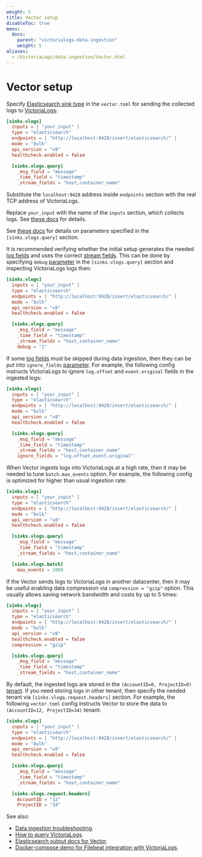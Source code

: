 ```yaml
---
weight: 5
title: Vector setup
disableToc: true
menu:
  docs:
    parent: "victorialogs-data-ingestion"
    weight: 5
aliases:
  - /VictoriaLogs/data-ingestion/Vector.html
---
```

# Vector setup

Specify [Elasticsearch sink type](https://vector.dev/docs/reference/configuration/sinks/elasticsearch/) in the `vector.toml`
for sending the collected logs to [VictoriaLogs](https://docs.victoriametrics.com/VictoriaLogs/):

```toml
[sinks.vlogs]
  inputs = [ "your_input" ]
  type = "elasticsearch"
  endpoints = [ "http://localhost:9428/insert/elasticsearch/" ]
  mode = "bulk"
  api_version = "v8"
  healthcheck.enabled = false

  [sinks.vlogs.query]
    _msg_field = "message"
    _time_field = "timestamp"
    _stream_fields = "host,container_name"
```

Substitute the `localhost:9428` address inside `endpoints` section with the real TCP address of VictoriaLogs.

Replace `your_input` with the name of the `inputs` section, which collects logs. See [these docs](https://vector.dev/docs/reference/configuration/sources/) for details.

See [these docs](https://docs.victoriametrics.com/VictoriaLogs/data-ingestion/#http-parameters) for details on parameters specified
in the `[sinks.vlogs.query]` section.

It is recommended verifying whether the initial setup generates the needed [log fields](https://docs.victoriametrics.com/VictoriaLogs/keyConcepts.html#data-model)
and uses the correct [stream fields](https://docs.victoriametrics.com/VictoriaLogs/keyConcepts.html#stream-fields).
This can be done by specifying `debug` [parameter](https://docs.victoriametrics.com/VictoriaLogs/data-ingestion/#http-parameters)
in the `[sinks.vlogs.query]` section and inspecting VictoriaLogs logs then:

```toml
[sinks.vlogs]
  inputs = [ "your_input" ]
  type = "elasticsearch"
  endpoints = [ "http://localhost:9428/insert/elasticsearch/" ]
  mode = "bulk"
  api_version = "v8"
  healthcheck.enabled = false

  [sinks.vlogs.query]
    _msg_field = "message"
    _time_field = "timestamp"
    _stream_fields = "host,container_name"
    debug = "1"
```

If some [log fields](https://docs.victoriametrics.com/VictoriaLogs/keyConcepts.html#data-model) must be skipped
during data ingestion, then they can be put into `ignore_fields` [parameter](https://docs.victoriametrics.com/VictoriaLogs/data-ingestion/#http-parameters).
For example, the following config instructs VictoriaLogs to ignore `log.offset` and `event.original` fields in the ingested logs:

```toml
[sinks.vlogs]
  inputs = [ "your_input" ]
  type = "elasticsearch"
  endpoints = [ "http://localhost:9428/insert/elasticsearch/" ]
  mode = "bulk"
  api_version = "v8"
  healthcheck.enabled = false

  [sinks.vlogs.query]
    _msg_field = "message"
    _time_field = "timestamp"
    _stream_fields = "host,container_name"
    ignore_fields = "log.offset,event.original"
```

When Vector ingests logs into VictoriaLogs at a high rate, then it may be needed to tune `batch.max_events` option.
For example, the following config is optimized for higher than usual ingestion rate:

```toml
[sinks.vlogs]
  inputs = [ "your_input" ]
  type = "elasticsearch"
  endpoints = [ "http://localhost:9428/insert/elasticsearch/" ]
  mode = "bulk"
  api_version = "v8"
  healthcheck.enabled = false

  [sinks.vlogs.query]
    _msg_field = "message"
    _time_field = "timestamp"
    _stream_fields = "host,container_name"

  [sinks.vlogs.batch]
    max_events = 1000
```

If the Vector sends logs to VictoriaLogs in another datacenter, then it may be useful enabling data compression via `compression = "gzip"` option.
This usually allows saving network bandwidth and costs by up to 5 times:

```toml
[sinks.vlogs]
  inputs = [ "your_input" ]
  type = "elasticsearch"
  endpoints = [ "http://localhost:9428/insert/elasticsearch/" ]
  mode = "bulk"
  api_version = "v8"
  healthcheck.enabled = false
  compression = "gzip"

  [sinks.vlogs.query]
    _msg_field = "message"
    _time_field = "timestamp"
    _stream_fields = "host,container_name"
```

By default, the ingested logs are stored in the `(AccountID=0, ProjectID=0)` [tenant](https://docs.victoriametrics.com/VictoriaLogs/keyConcepts.html#multitenancy).
If you need storing logs in other tenant, then specify the needed tenant via `[sinks.vlogq.request.headers]` section.
For example, the following `vector.toml` config instructs Vector to store the data to `(AccountID=12, ProjectID=34)` tenant:

```toml
[sinks.vlogs]
  inputs = [ "your_input" ]
  type = "elasticsearch"
  endpoints = [ "http://localhost:9428/insert/elasticsearch/" ]
  mode = "bulk"
  api_version = "v8"
  healthcheck.enabled = false

  [sinks.vlogs.query]
    _msg_field = "message"
    _time_field = "timestamp"
    _stream_fields = "host,container_name"

  [sinks.vlogs.request.headers]
    AccountID = "12"
    ProjectID = "34"
```

See also:

- [Data ingestion troubleshooting](https://docs.victoriametrics.com/VictoriaLogs/data-ingestion/#troubleshooting).
- [How to query VictoriaLogs](https://docs.victoriametrics.com/VictoriaLogs/querying/).
- [Elasticsearch output docs for Vector](https://vector.dev/docs/reference/configuration/sinks/elasticsearch/).
- [Docker-compose demo for Filebeat integration with VictoriaLogs](https://github.com/VictoriaMetrics/VictoriaMetrics/tree/master/deployment/docker/victorialogs/vector-docker).
